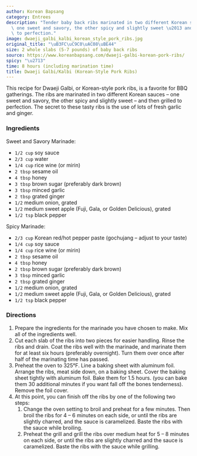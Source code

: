 ```yaml
---
author: Korean Bapsang
category: Entrees
description: "Tender baby back ribs marinated in two different Korean sauces \u2013\
  \ one sweet and savory, the other spicy and slightly sweet \u2013 and then grilled\
  \ to perfection."
image: dwaeji_galbi_kalbi_korean_style_pork_ribs.jpg
original_title: "\uB3FC\uC9C0\uAC08\uBE44"
size: 2 whole slabs (5-7 pounds) of baby back ribs
source: https://www.koreanbapsang.com/dwaeji-galbi-korean-pork-ribs/
spicy: "\u2713"
time: 8 hours (including marination time)
title: Dwaeji Galbi/Kalbi (Korean-Style Pork Ribs)
---
```

This recipe for Dwaeji Galbi, or Korean-style pork ribs, is a favorite for BBQ gatherings. The ribs are marinated in two different Korean sauces – one sweet and savory, the other spicy and slightly sweet – and then grilled to perfection. The secret to these tasty ribs is the use of lots of fresh garlic and ginger.

### Ingredients

Sweet and Savory Marinade:
* `1/2 cup` soy sauce
* `2/3 cup` water
* `1/4 cup` rice wine (or mirin)
* `2 tbsp` sesame oil
* `4 tbsp` honey
* `3 tbsp` brown sugar (preferably dark brown)
* `3 tbsp` minced garlic
* `2 tbsp` grated ginger
* `1/2` medium onion, grated
* `1/2` medium sweet apple (Fuji, Gala, or Golden Delicious), grated
* `1/2 tsp` black pepper

Spicy Marinade:
* `2/3 cup` Korean red/hot pepper paste (gochujang – adjust to your taste)
* `1/4 cup` soy sauce
* `1/4 cup` rice wine (or mirin)
* `2 tbsp` sesame oil
* `4 tbsp` honey
* `2 tbsp` brown sugar (preferably dark brown)
* `3 tbsp` minced garlic
* `2 tbsp` grated ginger
* `1/2` medium onion, grated
* `1/2` medium sweet apple (Fuji, Gala, or Golden Delicious), grated
* `1/2 tsp` black pepper

### Directions

1. Prepare the ingredients for the marinade you have chosen to make. Mix all of the ingredients well.
2. Cut each slab of the ribs into two pieces for easier handling. Rinse the ribs and drain. Coat the ribs well with the marinade, and marinate them for at least six hours (preferably overnight). Turn them over once after half of the marinating time has passed.
3. Preheat the oven to 325°F. Line a baking sheet with aluminum foil. Arrange the ribs, meat side down, on a baking sheet. Cover the baking sheet tightly with aluminum foil. Bake them for 1.5 hours. (you can bake them 30 additional minutes if you want fall off the bones tenderness). Remove the foil cover.
4. At this point, you can finish off the ribs by one of the following two steps:
   1. Change the oven setting to broil and preheat for a few minutes. Then broil the ribs for 4 – 6 minutes on each side, or until the ribs are slightly charred, and the sauce is caramelized. Baste the ribs with the sauce while broiling.
   2. Preheat the grill and grill the ribs over medium heat for 5 – 8 minutes on each side, or until the ribs are slightly charred and the sauce is caramelized. Baste the ribs with the sauce while grilling.